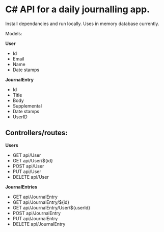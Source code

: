 # C# API for a daily journalling app.

Install dependancies and run locally. Uses in memory database currently.

Models:

**User**
- Id
- Email
- Name
- Date stamps

**JournalEntry**
- Id
- Title
- Body
- Supplemental
- Date stamps
- UserID

## Controllers/routes:

**Users**
- GET api/User
- GET api/User/${id}
- POST api/User
- PUT api/User
- DELETE api/User

**JournalEntries**
- GET api/JournalEntry
- GET api/JournalEntry/${id}
- GET api/JournalEntry/User/${userId}
- POST api/JournalEntry
- PUT api/JournalEntry
- DELETE api/JournalEntry